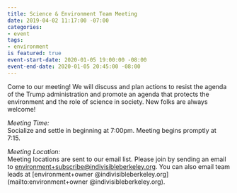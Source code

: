 ```yaml
---
title: Science & Environment Team Meeting
date: 2019-04-02 11:17:00 -07:00
categories:
- event
tags:
- environment
is featured: true
event-start-date: 2020-01-05 19:00:00 -08:00
event-end-date: 2020-01-05 20:45:00 -08:00
---
```


Come to our meeting! We will discuss and plan actions to resist the agenda of the Trump administration and promote an agenda that protects the environment and the role of science in society. New folks are always welcome!

*Meeting Time:*  
Socialize and settle in beginning at 7:00pm.  Meeting begins promptly at 7:15.

*Meeting Location:*  
Meeting locations are sent to our email list. Please join by sending an email to [environment+subscribe@indivisibleberkeley.org](mailto:environment+subscribe@indivisibleberkeley.org). You can also email team leads at [environment+owner 
@indivisibleberkeley.org](mailto:environment+owner 
@indivisibleberkeley.org).
